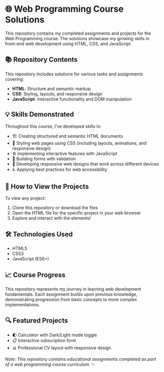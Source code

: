 # 🌐 Web Programming Course Solutions

This repository contains my completed assignments and projects for the Web Programming course. The solutions showcase my growing skills in front-end web development using HTML, CSS, and JavaScript.

## 📚 Repository Contents

This repository includes solutions for various tasks and assignments covering:
* **HTML**: Structure and semantic markup
* **CSS**: Styling, layouts, and responsive design
* **JavaScript**: Interactive functionality and DOM manipulation

## 💡 Skills Demonstrated

Throughout this course, I've developed skills in:
* 🏗️ Creating structured and semantic HTML documents
* 🎨 Styling web pages using CSS (including layouts, animations, and responsive design)
* ⚙️ Implementing interactive features with JavaScript
* 📝 Building forms with validation
* 📱 Developing responsive web designs that work across different devices
* ♿ Applying best practices for web accessibility

## 🚀 How to View the Projects

To view any project:
1. Clone this repository or download the files
2. Open the HTML file for the specific project in your web browser
3. Explore and interact with the elements!

## 🛠️ Technologies Used

* HTML5
* CSS3
* JavaScript (ES6+)


## 📈 Course Progress

This repository represents my journey in learning web development fundamentals. Each assignment builds upon previous knowledge, demonstrating progression from basic concepts to more complex implementations.

## 🔍 Featured Projects

* 🌓 Calculator with Dark/Light mode toggle
* 📋 Interactive subscription form
* 📊 Professional CV layout with responsive design

*Note: This repository contains educational assignments completed as part of a web programming course curriculum.* ✨
